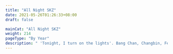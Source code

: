 ```yaml
---
title: "All Night SKZ"
date: 2021-05-26T01:26:33+08:00
draft: false

mainCat: "All Night SKZ"
weight: 214
pageType: "By Year"
description: " 'Tonight, I turn on the lights'. Bang Chan, Changbin, Felix, and Seungmin can't sleep"
---
```

